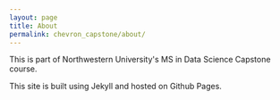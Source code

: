 ```yaml
---
layout: page
title: About
permalink: chevron_capstone/about/
---
```


This is part of Northwestern University's MS in Data Science Capstone course. 

This site is built using Jekyll and hosted on Github Pages. 
